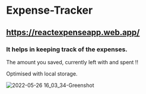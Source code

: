 # Expense-Tracker
## https://reactexpenseapp.web.app/
### It helps in keeping track of the expenses. 
The amount you saved, currently left with and spent !!

Optimised with local storage.

![2022-05-26 16_03_34-Greenshot](https://user-images.githubusercontent.com/71679521/170471368-dddf04ce-31c2-4119-b498-d7af4fc135e4.png)
